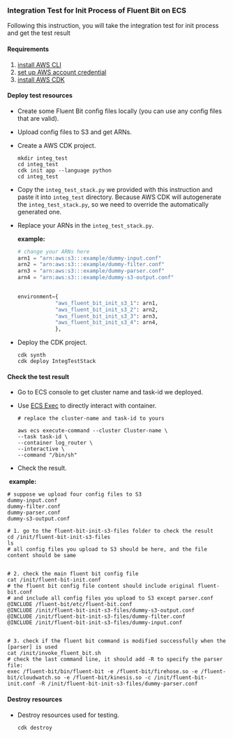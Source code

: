 ###  Integration Test for Init Process of Fluent Bit on ECS

Following this instruction, you will take the integration test for init process and get the test result



#### Requirements

1. [install AWS CLI](https://docs.aws.amazon.com/cli/latest/userguide/getting-started-install.html)
2. [set up AWS account credential](https://docs.aws.amazon.com/cli/latest/userguide/getting-started-quickstart.html)
3. [install AWS CDK](https://docs.aws.amazon.com/cdk/v2/guide/getting_started.html)



#### Deploy test resources

* Create some Fluent Bit config files locally  (you can use any config files that are valid).

* Upload config files to S3 and get ARNs.

* Create a AWS CDK project.

  ```shell
  mkdir integ_test
  cd integ_test
  cdk init app --language python
  cd integ_test
  ```

* Copy the `integ_test_stack.py` we provided with this instruction and paste it into `integ_test` directory.
  Because AWS CDK will autogenerate the `integ_test_stack.py`, so we need to override the automatically generated one. 
  
* Replace your ARNs in the `integ_test_stack.py`.

  **example:**

  ```python
  # change your ARNs here
  arn1 = "arn:aws:s3:::example/dummy-input.conf"
  arn2 = "arn:aws:s3:::example/dummy-filter.conf"
  arn3 = "arn:aws:s3:::example/dummy-parser.conf"
  arn4 = "arn:aws:s3:::example/dummy-s3-output.conf"
          
  
  environment={ 
              "aws_fluent_bit_init_s3_1": arn1,
              "aws_fluent_bit_init_s3_2": arn2,
              "aws_fluent_bit_init_s3_3": arn3,
              "aws_fluent_bit_init_s3_4": arn4,
              },
  ```
  
* Deploy the CDK project.

  ```shell
  cdk synth
  cdk deploy IntegTestStack
  ```



#### Check the test result

* Go to ECS console to get cluster name and task-id we deployed.

* Use [ECS Exec](https://docs.aws.amazon.com/AmazonECS/latest/developerguide/ecs-exec.html) to directly interact with container.
  ```shell
  # replace the cluster-name and task-id to yours
  
  aws ecs execute-command --cluster Cluster-name \
  --task task-id \
  --container log_router \
  --interactive \
  --command "/bin/sh"
  ```

* Check the result.

​		**example:**

```shell
# suppose we upload four config files to S3
dummy-input.conf
dummy-filter.conf
dummy-parser.conf
dummy-s3-output.conf

# 1. go to the fluent-bit-init-s3-files folder to check the result
cd /init/fluent-bit-init-s3-files
ls
# all config files you upload to S3 should be here, and the file content should be same


# 2. check the main fluent bit config file
cat /init/fluent-bit-init.conf
# the fluent bit config file content should include original fluent-bit.conf 
# and include all config files you upload to S3 except parser.conf
@INCLUDE /fluent-bit/etc/fluent-bit.conf
@INCLUDE /init/fluent-bit-init-s3-files/dummy-s3-output.conf
@INCLUDE /init/fluent-bit-init-s3-files/dummy-filter.conf
@INCLUDE /init/fluent-bit-init-s3-files/dummy-input.conf


# 3. check if the fluent bit command is modified successfully when the [parser] is used
cat /init/invoke_fluent_bit.sh
# check the last command line, it should add -R to specify the parser file:
exec /fluent-bit/bin/fluent-bit -e /fluent-bit/firehose.so -e /fluent-bit/cloudwatch.so -e /fluent-bit/kinesis.so -c /init/fluent-bit-init.conf -R /init/fluent-bit-init-s3-files/dummy-parser.conf
```



#### Destroy resources

* Destroy resources used for testing.
  ``` shell
  cdk destroy
  ```

